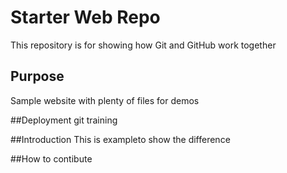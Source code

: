 # Starter Web Repo

This repository is for showing how Git and GitHub work together

## Purpose

Sample website with plenty of files for demos

##Deployment
git training

##Introduction
This is exampleto show the difference

##How to contibute
